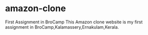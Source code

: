 # amazon-clone
First Assignment in BroCamp
This Amazon clone website is my first assignment in BroCamp,Kalamassery,Ernakulam,Kerala.

